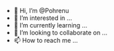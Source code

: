 - 👋 Hi, I’m @Pohrenu
- 👀 I’m interested in ...
- 🌱 I’m currently learning ...
- 💞️ I’m looking to collaborate on ...
- 📫 How to reach me ...

<!---
Pohrenu/Pohrenu is a ✨ special ✨ repository because its `README.md` (this file) appears on your GitHub profile.
You can click the Preview link to take a look at your changes.
--->
